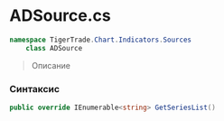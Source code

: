 
# ADSource.cs
```csharp
namespace TigerTrade.Chart.Indicators.Sources  
    class ADSource
```

> Описание

### Синтаксис
```csharp
public override IEnumerable<string> GetSeriesList()
```
